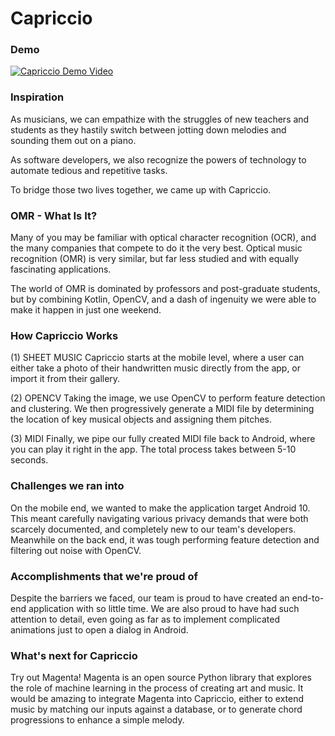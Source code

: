 # Capriccio

### Demo

[![Capriccio Demo Video](https://i.imgur.com/6qul89o.png)](https://youtu.be/AjBXx8oyJgM)

### Inspiration
As musicians, we can empathize with the struggles of new teachers and students as they hastily switch between jotting down melodies and sounding them out on a piano.

As software developers, we also recognize the powers of technology to automate tedious and repetitive tasks.

To bridge those two lives together, we came up with Capriccio.

### OMR - What Is It?
Many of you may be familiar with optical character recognition (OCR), and the many companies that compete to do it the very best. Optical music recognition (OMR) is very similar, but far less studied and with equally fascinating applications.

The world of OMR is dominated by professors and post-graduate students, but by combining Kotlin, OpenCV, and a dash of ingenuity we were able to make it happen in just one weekend.

### How Capriccio Works
(1) SHEET MUSIC
Capriccio starts at the mobile level, where a user can either take a photo of their handwritten music directly from the app, or import it from their gallery.

(2) OPENCV
Taking the image, we use OpenCV to perform feature detection and clustering. We then progressively generate a MIDI file by determining the location of key musical objects and assigning them pitches.

(3) MIDI
Finally, we pipe our fully created MIDI file back to Android, where you can play it right in the app. The total process takes between 5-10 seconds.

### Challenges we ran into
On the mobile end, we wanted to make the application target Android 10. This meant carefully navigating various privacy demands that were both scarcely documented, and completely new to our team's developers. Meanwhile on the back end, it was tough performing feature detection and filtering out noise with OpenCV.

### Accomplishments that we're proud of
Despite the barriers we faced, our team is proud to have created an end-to-end application with so little time. We are also proud to have had such attention to detail, even going as far as to implement complicated animations just to open a dialog in Android.

### What's next for Capriccio
Try out Magenta! Magenta is an open source Python library that explores the role of machine learning in the process of creating art and music. It would be amazing to integrate Magenta into Capriccio, either to extend music by matching our inputs against a database, or to generate chord progressions to enhance a simple melody.
